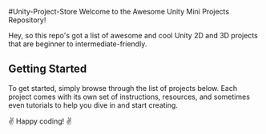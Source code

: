 #Unity-Project-Store
Welcome to the Awesome Unity Mini Projects Repository!

Hey, so this repo's got a list of awesome and cool Unity 2D and 3D projects that are beginner to intermediate-friendly.

## Getting Started

To get started, simply browse through the list of projects below. Each project comes with its own set of instructions, resources, and sometimes even tutorials to help you dive in and start creating.


✌️ Happy coding! ✌️
